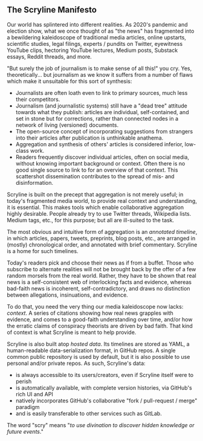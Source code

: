 
The Scryline Manifesto
----------------------

Our world has splintered into different realities. As 2020's pandemic and
election show, what we once thought of as "the news" has fragmented into a
bewildering kaleidoscope of traditional media articles, online upstarts,
scientific studies, legal filings, experts / pundits on Twitter, eyewitness
YouTube clips, hectoring YouTube lectures, Medium posts, Substack essays,
Reddit threads, and more.

"But surely the job of journalism is to make sense of all this!" you cry.
Yes, theoretically... but journalism as we know it suffers from a number
of flaws which make it unsuitable for this sort of synthesis:
* Journalists are often loath even to link to primary sources, much less
their competitors.
* Journalism (and journalistic systems) still have a "dead tree" attitude
towards what they publish: articles are individual, self-contained, and set
in stone but for corrections, rather than connected nodes in a network of
living (versioned) documents.
* The open-source concept of incorporating suggestions from strangers into
their articles after publication is unthinkable anathema.
* Aggregation and synthesis of others' articles is considered inferior, low-class work.
* Readers frequently discover individual articles, often on social media,
without knowing important background or context. Often there is no good single
source to link to for an overview of that context. This scattershot
dissemination contributes to the spread of mis- and disinformation.

Scryline is built on the precept that aggregation is not merely useful; in
today's fragmented media world, to provide real context and understanding, it
is essential. This makes tools which enable collaborative aggregation highly
desirable. People already try to use Twitter threads, Wikipedia lists. Medium
tags, etc., for this purpose; but all are ill-suited to the task.

The most obvious and intuitive form of aggregation is an _annotated timeline_,
in which articles, papers, tweets, preprints, blog posts, etc., are arranged
in (mostly) chronological order, and annotated with brief commentary. Scryline
is a home for such timelines.

Today's readers pick and choose their news as if from a buffet. Those who subscribe
to alternate realities will not be brought back by the offer of a few random
morsels from the real world. Rather, they have to be shown that real news is a
self-consistent web of interlocking facts and evidence, whereas bad-faith news
is incoherent, self-contradictory, and draws no distinction between allegations,
insinuations, and evidence.

To do that, you need the very thing our media kaleidoscope now lacks:
_context_. A series of citations showing how real news grapples with
evidence, and comes to a good-faith understanding over time, and/or how the erratic
claims of conspiracy theorists are driven by bad faith. That kind of context is
what Scryline is meant to help provide.

Scryline is also built atop _hosted data_. Its timelines are stored as YAML, a
human-readable data-serialization format, in GitHub repos. A single common
public repository is used by default, but it is also possible to use personal
and/or private repos. As such, Scryline's data:
* is always accessible to its users/creators, even if Scryline itself were to perish
* is automatically available, with complete version histories, via GitHub's rich UI and API
* natively incorporates GitHub's collaborative "fork / pull-request / merge" paradigm
* and is easily transferable to other services such as GitLab.

The word "scry" means "_to use divination to discover hidden knowledge or future events_."